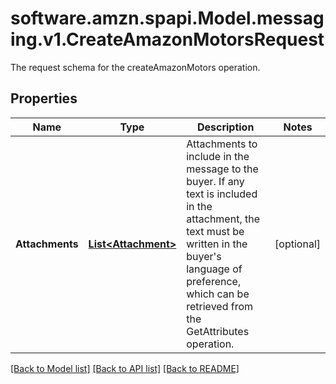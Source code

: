 # software.amzn.spapi.Model.messaging.v1.CreateAmazonMotorsRequest
The request schema for the createAmazonMotors operation.

## Properties

Name | Type | Description | Notes
------------ | ------------- | ------------- | -------------
**Attachments** | [**List&lt;Attachment&gt;**](Attachment.md) | Attachments to include in the message to the buyer. If any text is included in the attachment, the text must be written in the buyer&#39;s language of preference, which can be retrieved from the GetAttributes operation. | [optional] 

[[Back to Model list]](../README.md#documentation-for-models) [[Back to API list]](../README.md#documentation-for-api-endpoints) [[Back to README]](../README.md)

